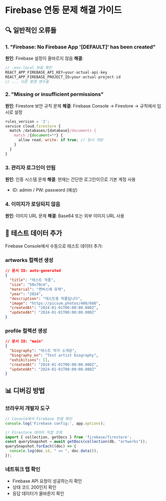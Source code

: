 # Firebase 연동 문제 해결 가이드

## 🔍 일반적인 오류들

### 1. "Firebase: No Firebase App '[DEFAULT]' has been created"
**원인**: Firebase 설정이 올바르지 않음
**해결**:
```javascript
// .env.local 파일 확인
REACT_APP_FIREBASE_API_KEY=your-actual-api-key
REACT_APP_FIREBASE_PROJECT_ID=your-actual-project-id
// ... 다른 환경 변수들
```

### 2. "Missing or insufficient permissions"
**원인**: Firestore 보안 규칙 문제
**해결**: Firebase Console → Firestore → 규칙에서 임시로 설정
```javascript
rules_version = '2';
service cloud.firestore {
  match /databases/{database}/documents {
    match /{document=**} {
      allow read, write: if true; // 임시 개방
    }
  }
}
```

### 3. 관리자 로그인이 안됨
**원인**: 인증 시스템 문제
**해결**: 현재는 간단한 로그인이므로 기본 계정 사용
- ID: admin / PW: password (예상)

### 4. 이미지가 로딩되지 않음
**원인**: 이미지 URL 문제
**해결**: Base64 또는 외부 이미지 URL 사용

## 🧪 테스트 데이터 추가

Firebase Console에서 수동으로 테스트 데이터 추가:

### artworks 컬렉션 생성
```json
// 문서 ID: auto-generated
{
  "title": "테스트 작품",
  "size": "50x70cm", 
  "material": "캔버스에 유채",
  "year": "2024",
  "description": "테스트용 작품입니다",
  "image": "https://picsum.photos/400/600",
  "createdAt": "2024-01-01T00:00:00.000Z",
  "updatedAt": "2024-01-01T00:00:00.000Z"
}
```

### profile 컬렉션 생성
```json
// 문서 ID: "main"
{
  "biography": "테스트 작가 소개문",
  "biography_en": "Test artist biography",
  "exhibitions": [],
  "createdAt": "2024-01-01T00:00:00.000Z",
  "updatedAt": "2024-01-01T00:00:00.000Z"
}
```

## 📊 디버깅 방법

### 브라우저 개발자 도구
```javascript
// Console에서 Firebase 연결 확인
console.log('Firebase config:', app.options);

// Firestore 데이터 직접 조회
import { collection, getDocs } from 'firebase/firestore';
const querySnapshot = await getDocs(collection(db, "artworks"));
querySnapshot.forEach((doc) => {
  console.log(doc.id, " => ", doc.data());
});
```

### 네트워크 탭 확인
- Firebase API 요청이 성공하는지 확인
- 상태 코드 200인지 확인
- 응답 데이터가 올바른지 확인